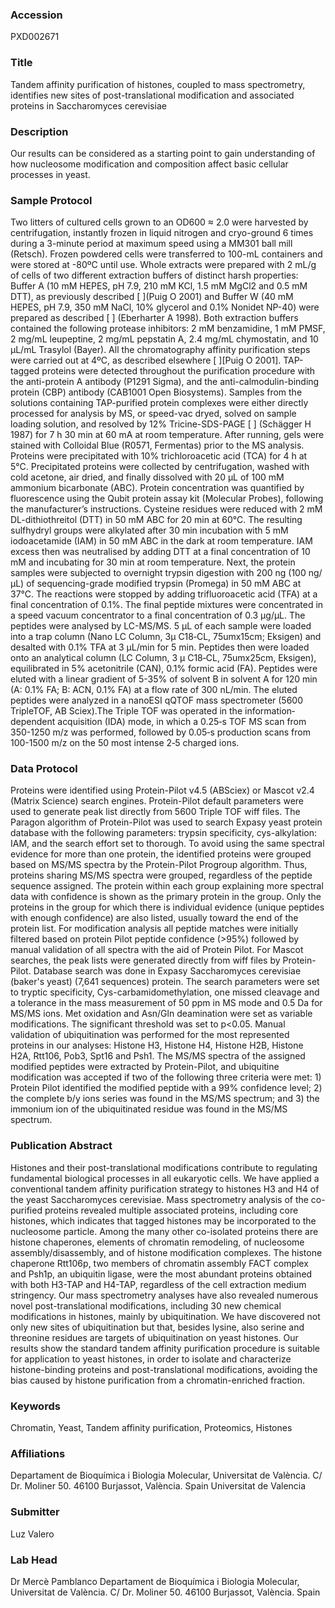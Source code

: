### Accession
PXD002671

### Title
Tandem affinity purification of histones, coupled to mass spectrometry, identifies new sites of post-translational modification and associated proteins in Saccharomyces cerevisiae

### Description
Our results can be considered as a starting point to gain understanding of how nucleosome modification and composition affect basic cellular processes in yeast.

### Sample Protocol
Two litters of cultured cells grown to an OD600 ≈ 2.0 were harvested by centrifugation, instantly frozen in liquid nitrogen and cryo-ground 6 times during a 3-minute period at maximum speed using a MM301 ball mill (Retsch). Frozen powdered cells were transferred to 100-mL containers and were stored at -80ºC until use. Whole extracts were prepared with 2 mL/g of cells of two different extraction buffers of distinct harsh properties: Buffer A (10 mM HEPES, pH 7.9, 210 mM KCl, 1.5 mM MgCl2 and 0.5 mM DTT), as previously described [  ](Puig O 2001) and Buffer W (40 mM HEPES, pH 7.9, 350 mM NaCl, 10% glycerol and 0.1% Nonidet NP-40) were prepared as described [  ] (Eberharter A 1998).  Both extraction buffers contained the following protease inhibitors: 2 mM benzamidine, 1 mM PMSF, 2 mg/mL leupeptine, 2 mg/mL pepstatin A, 2.4 mg/mL chymostatin, and 10 µL/mL Trasylol (Bayer). All the chromatography affinity purification steps were carried out at 4ºC, as described elsewhere [  ][Puig O 2001]. TAP-tagged proteins were detected throughout the purification procedure with the anti-protein A antibody (P1291 Sigma), and the anti-calmodulin-binding protein (CBP) antibody (CAB1001 Open Biosystems). Samples from the solutions containing TAP-purified protein complexes were either directly processed for analysis by MS, or speed-vac dryed, solved on sample loading solution, and resolved by 12% Tricine-SDS-PAGE [  ] (Schägger H 1987) for 7 h 30 min at 60 mA at room temperature. After running, gels were stained with Colloidal Blue (R0571, Fermentas) prior to the MS analysis. Proteins were precipitated with 10% trichloroacetic acid (TCA) for 4 h at 5°C. Precipitated proteins were collected by centrifugation, washed with cold acetone, air dried, and finally dissolved with 20 µL of 100 mM ammonium bicarbonate (ABC). Protein concentration was quantified by fluorescence using the Qubit protein assay kit (Molecular Probes), following the manufacturer’s instructions. Cysteine residues were reduced with 2 mM DL-dithiothreitol (DTT) in 50 mM ABC for 20 min at 60°C. The resulting sulfhydryl groups were alkylated after 30 min incubation with 5 mM iodoacetamide (IAM) in 50 mM ABC in the dark at room temperature. IAM excess then was neutralised by adding DTT at a final concentration of 10 mM and incubating for 30 min at room temperature. Next, the protein samples were subjected to overnight trypsin digestion with 200 ng (100 ng/µL) of sequencing-grade modified trypsin (Promega) in 50 mM ABC at 37°C. The reactions were stopped by adding trifluoroacetic acid (TFA) at a final concentration of 0.1%. The final peptide mixtures were concentrated in a speed vacuum concentrator to a final concentration of 0.3 µg/µL. The peptides were analysed by LC-MS/MS. 5 μL of each sample were loaded into a trap column (Nano LC Column, 3μ C18‐CL, 75umx15cm; Eksigen) and desalted with 0.1% TFA at 3 μL/min for 5 min. Peptides then were loaded onto an analytical column (LC Column, 3 μ C18‐CL, 75umx25cm, Eksigen), equilibrated in 5% acetonitrile (CAN), 0.1% formic acid (FA). Peptides were eluted  with a linear gradient of 5-35% of solvent B in solvent A for 120 min (A: 0.1% FA; B: ACN, 0.1% FA) at a flow rate of 300 nL/min. The eluted peptides were analyzed in a nanoESI qQTOF mass spectrometer (5600 TripleTOF, AB Sciex).The Triple TOF was operated in the information‐dependent acquisition (IDA) mode, in which a 0.25‐s TOF MS scan from 350-1250 m/z was performed, followed by 0.05‐s production scans from 100-1500 m/z on the 50 most intense 2‐5 charged ions.

### Data Protocol
Proteins were identified using Protein-Pilot v4.5 (ABSciex) or Mascot v2.4 (Matrix Science) search engines. Protein-Pilot default parameters were used to generate peak list directly from 5600 Triple TOF wiff files. The Paragon algorithm of Protein-Pilot was used to search Expasy yeast protein database with the following parameters: trypsin specificity, cys-alkylation: IAM, and the search effort set to thorough. To avoid using the same spectral evidence for more than one protein, the identified proteins were grouped based on MS/MS spectra by the Protein-Pilot Progroup algorithm. Thus, proteins sharing MS/MS spectra were grouped, regardless of the peptide sequence assigned. The protein within each group explaining more spectral data with confidence is shown as the primary protein in the group. Only the proteins in the group for which there is individual evidence (unique peptides with enough confidence) are also listed, usually toward the end of the protein list. For modification analysis all peptide matches were initially filtered based on protein Pilot peptide confidence (>95%) followed by manual validation of all spectra with the aid of Protein Pilot. For Mascot searches, the peak lists were generated directly from wiff files by Protein-Pilot. Database search was done in Expasy Saccharomyces cerevisiae (baker's yeast) (7,641 sequences) protein. The search parameters were set to tryptic specificity, Cys-carbamidomethylation, one missed cleavage and a tolerance in the mass measurement of 50 ppm in MS mode and 0.5 Da for MS/MS ions. Met oxidation and Asn/Gln deamination were set as variable modifications. The significant threshold was set to p<0.05. Manual validation of ubiquitination was performed for the most represented proteins in our analyses: Histone H3, Histone H4, Histone H2B, Histone H2A, Rtt106, Pob3, Spt16 and Psh1. The MS/MS spectra of the assigned modified peptides were extracted by Protein-Pilot, and ubiquitine modification was accepted if two of the following three criteria were met: 1) Protein Pilot identified the modified peptide with a 99% confidence level; 2) the complete b/y ions series was found in the MS/MS spectrum; and 3) the immonium ion of the ubiquitinated residue was found in the MS/MS spectrum.

### Publication Abstract
Histones and their post-translational modifications contribute to regulating fundamental biological processes in all eukaryotic cells. We have applied a conventional tandem affinity purification strategy to histones H3 and H4 of the yeast Saccharomyces cerevisiae. Mass spectrometry analysis of the co-purified proteins revealed multiple associated proteins, including core histones, which indicates that tagged histones may be incorporated to the nucleosome particle. Among the many other co-isolated proteins there are histone chaperones, elements of chromatin remodeling, of nucleosome assembly/disassembly, and of histone modification complexes. The histone chaperone Rtt106p, two members of chromatin assembly FACT complex and Psh1p, an ubiquitin ligase, were the most abundant proteins obtained with both H3-TAP and H4-TAP, regardless of the cell extraction medium stringency. Our mass spectrometry analyses have also revealed numerous novel post-translational modifications, including 30 new chemical modifications in histones, mainly by ubiquitination. We have discovered not only new sites of ubiquitination but that, besides lysine, also serine and threonine residues are targets of ubiquitination on yeast histones. Our results show the standard tandem affinity purification procedure is suitable for application to yeast histones, in order to isolate and characterize histone-binding proteins and post-translational modifications, avoiding the bias caused by histone purification from a chromatin-enriched fraction.

### Keywords
Chromatin, Yeast, Tandem affinity purification, Proteomics, Histones

### Affiliations
Departament de Bioquímica i Biologia Molecular, Universitat de València. C/ Dr. Moliner 50. 46100 Burjassot, València. Spain
Universitat de Valencia

### Submitter
Luz Valero

### Lab Head
Dr Mercè Pamblanco
Departament de Bioquímica i Biologia Molecular, Universitat de València. C/ Dr. Moliner 50. 46100 Burjassot, València. Spain


